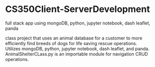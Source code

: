 # CS350Client-ServerDevelopment
full stack app using mongoDB, python, jupyter notebook, dash leaflet, panda

class project that uses an animal database for a customer to more efficiently find breeds of dogs for life saving rescue operations.  
Utilizes mongoDB, python, jupyter notebook, dash leaflet, and panda.  
AnimalShelterCLass.py is an importable module for navigation CRUD operations.
